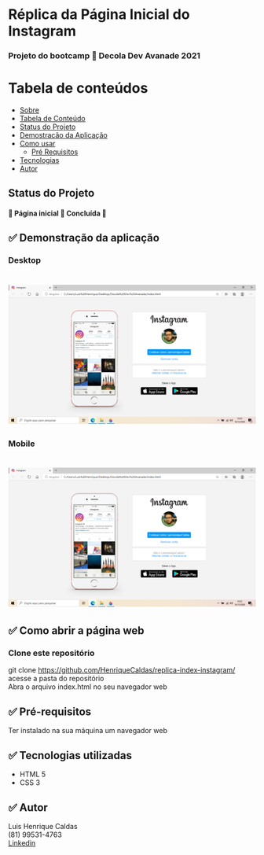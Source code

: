 # Réplica da Página Inicial do Instagram <a name="sobre">
### Projeto do bootcamp 🚀 Decola Dev Avanade 2021

Tabela de conteúdos
=================
<!--ts-->
   * [Sobre](#Sobre)
   * [Tabela de Conteúdo](#tabela-de-conteudo)
   * [Status do Projeto](#status)
   * [Demostracão da Aplicação](#demostracao)
   * [Como usar](#como-usar)
      * [Pré Requisitos](#pre-requisitos)
   * [Tecnologias](#tecnologias)
   * [Autor](#autor)
<!--te-->

## Status do Projeto <a name="status">
<h4> 
  🚧 Página inicial 🚀 Concluída 🚧
</h4>

## ✅ Demonstração da aplicação <a name="demostracao"> 

### Desktop
<h1>
  <img alt="print da tela" src="./screenshots/desktop.png" />
</h1>

### Mobile
<h1>
  <img alt="Print da tela" src="./screenshots/desktop.png" />
</h1>

## ✅ Como abrir a página web <a name="como-usar"> 
### Clone este repositório
git clone https://github.com/HenriqueCaldas/replica-index-instagram/
  <br>
acesse a pasta do repositório
  <br>
Abra o arquivo index.html no seu navegador web

## ✅ Pré-requisitos <a name="pre-requisitos">
Ter instalado na sua máquina um navegador web

## ✅ <a name="tecnologias"> Tecnologias utilizadas
- HTML 5
- CSS 3

## ✅ Autor <a name="autor">  
Luis Henrique Caldas
  <br>
(81) 99531-4763
  <br>
[Linkedin](https://www.linkedin.com/in/henriquecaldas/)
